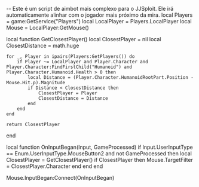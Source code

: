 -- Este é um script de aimbot mais complexo para o JJSploit. Ele irá automaticamente alinhar com o jogador mais próximo da mira.
local Players = game:GetService("Players")
local LocalPlayer = Players.LocalPlayer
local Mouse = LocalPlayer:GetMouse()

local function GetClosestPlayer()
    local ClosestPlayer = nil
    local ClosestDistance = math.huge

    for _, Player in ipairs(Players:GetPlayers()) do
        if Player ~= LocalPlayer and Player.Character and Player.Character:FindFirstChild("Humanoid") and Player.Character.Humanoid.Health > 0 then
            local Distance = (Player.Character.HumanoidRootPart.Position - Mouse.Hit.p).Magnitude
            if Distance < ClosestDistance then
                ClosestPlayer = Player
                ClosestDistance = Distance
            end
        end
    end

    return ClosestPlayer
end

local function OnInputBegan(Input, GameProcessed)
    if Input.UserInputType == Enum.UserInputType.MouseButton2 and not GameProcessed then
        local ClosestPlayer = GetClosestPlayer()
        if ClosestPlayer then
            Mouse.TargetFilter = ClosestPlayer.Character
        end
    end
end

Mouse.InputBegan:Connect(OnInputBegan)
